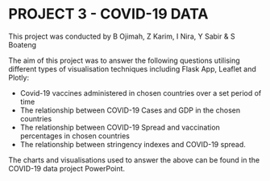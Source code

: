 # PROJECT 3 - COVID-19 DATA

This project was conducted by B Ojimah, Z Karim, I Nira, Y Sabir & S Boateng

The aim of this project was to answer the following questions utilising different types of visualisation techniques including Flask App, Leaflet and Plotly:
- Covid-19 vaccines administered in chosen countries over a set period of time
- The relationship between COVID-19 Cases and GDP in the chosen countries
- The relationship between COVID-19 Spread and vaccination percentages in chosen countries
- The relationship between stringency indexes and COVID-19 spread.

The charts and visualisations used to answer the above can be found in the COVID-19 data project PowerPoint.

